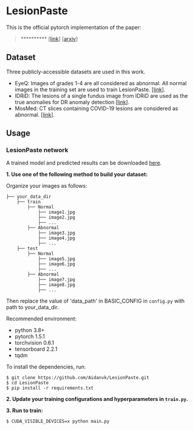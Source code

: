 # LesionPaste
This is the official pytorch implementation of the paper:
> ********** [[link](https://link.springer.com/chapter/)] [[arxiv](https://arxiv.org/)]
## Dataset

Three publicly-accessible datasets are used in this work.

- EyeQ: Images of grades 1-4 are all considered as abnormal. All normal images in the training set are used to train LesionPaste. [[link](https://github.com/HzFu/EyeQ)].
- IDRiD: The lesions of a single fundus image from IDRiD are used as the true anomalies for DR anomaly detection [[link](https://idrid.grand-challenge.org)].
- MosMed: CT slices containing COVID-19 lesions are considered as abnormal. [[link](https://www.kaggle.com/mathurinache/mosmeddata-chest-ct-scans-with-covid19)].


## Usage

### LesionPaste network

A trained model and predicted results can be downloaded [here](https://github.com/YijinHuang/Lesion-based-Contrastive-Learning/releases/tag/v1.0).


**1. Use one of the following method to build your dataset:**


Organize your images as follows:

```
├── your_data_dir
    ├── train
        ├── Normal
            ├── image1.jpg
            ├── image2.jpg
            ├── ...
        ├── Abnormal
            ├── image3.jpg
            ├── image4.jpg
            ├── ...
    ├── test
        ├── Normal
            ├── image5.jpg
            ├── image6.jpg
            ├── ...
        ├── Abnormal
            ├── image7.jpg
            ├── image8.jpg
            ├── ...
```
Then replace the value of 'data_path' in BASIC_CONFIG in `config.py` with path to your_data_dir.

Recommended environment:

- python 3.8+
- pytorch 1.5.1
- torchvision 0.6.1
- tensorboard 2.2.1
- tqdm

To install the dependencies, run:
```shell
$ git clone https://github.com/Aidanvk/LesionPaste.git
$ cd LesionPaste
$ pip install -r requirements.txt
```

**2. Update your training configurations and hyperparameters in `train.py`.**

**3. Run to train:**

```shell
$ CUDA_VISIBLE_DEVICES=x python main.py
```


